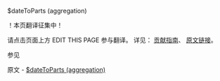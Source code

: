  $dateToParts (aggregation)

 ！本页翻译征集中！

请点击页面上方 EDIT THIS PAGE 参与翻译。
详见：
[贡献指南]( https://github.com/JinMuInfo/MongoDB-Manual-zh/blob/master/CONTRIBUTING.md )、
[原文链接](  https://docs.mongodb.com/manual/reference/operator/aggregation/dateToParts/  )。

 参见

原文 - [$dateToParts (aggregation)]( https://docs.mongodb.com/manual/reference/operator/aggregation/dateToParts/ )

